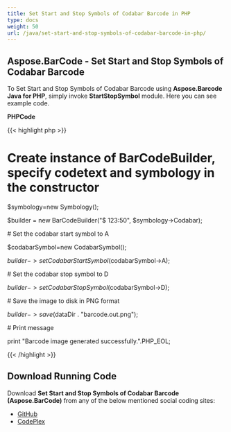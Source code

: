 ```yaml
---
title: Set Start and Stop Symbols of Codabar Barcode in PHP
type: docs
weight: 50
url: /java/set-start-and-stop-symbols-of-codabar-barcode-in-php/
---
```


## **Aspose.BarCode - Set Start and Stop Symbols of Codabar Barcode**
To Set Start and Stop Symbols of Codabar Barcode using **Aspose.Barcode Java for PHP**, simply invoke **StartStopSymbol** module. Here you can see example code.

**PHPCode**

{{< highlight php >}}

 # Create instance of BarCodeBuilder, specify codetext and symbology in the constructor

$symbology=new Symbology();

$builder = new BarCodeBuilder("$ 123:50", $symbology->Codabar);

\# Set the codabar start symbol to A

$codabarSymbol=new CodabarSymbol();

$builder->setCodabarStartSymbol($codabarSymbol->A);

\# Set the codabar stop symbol to D

$builder->setCodabarStopSymbol($codabarSymbol->D);

\# Save the image to disk in PNG format

$builder->save($dataDir . "barcode.out.png");

\# Print message

print "Barcode image generated successfully.".PHP_EOL;

{{< /highlight >}}
## **Download Running Code**
Download **Set Start and Stop Symbols of Codabar Barcode (Aspose.BarCode)** from any of the below mentioned social coding sites:

- [GitHub](https://github.com/aspose-barcode/Aspose.BarCode-for-Java/blob/master/Plugins/Aspose_Barcode_Java_for_PHP/src/aspose/barcode/WorkingWithBarcode/AdvanceBarcodeFeatures/StartStopSymbol.php)
- [CodePlex](https://asposebarcodejavaphp.codeplex.com/SourceControl/latest#src/aspose/barcode/WorkingWithBarcode/AdvanceBarcodeFeatures/StartStopSymbol.php)
